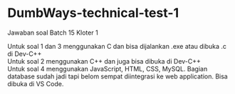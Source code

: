 # DumbWays-technical-test-1
Jawaban soal Batch 15 Kloter 1

Untuk soal 1 dan 3 menggunakan C dan bisa dijalankan .exe atau dibuka .c di Dev-C++  
Untuk soal 2 menggunakan C++ dan juga bisa dibuka di Dev-C++  
Untuk soal 4 menggunakan JavaScript, HTML, CSS, MySQL. Bagian database sudah jadi tapi belom sempat diintegrasi ke web application. Bisa dibuka di VS Code.
